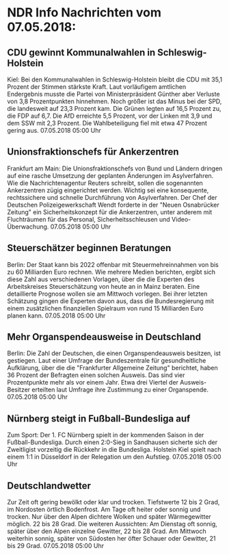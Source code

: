 # NDR Info Nachrichten vom 07.05.2018:


## CDU gewinnt Kommunalwahlen in Schleswig-Holstein
Kiel: Bei den Kommunalwahlen in Schleswig-Holstein bleibt die CDU mit 35,1 Prozent der Stimmen stärkste Kraft. Laut vorläufigem amtlichen Endergebnis musste die Partei von Ministerpräsident Günther aber Verluste von 3,8 Prozentpunkten hinnehmen. Noch größer ist das Minus bei der SPD, die landesweit auf 23,3 Prozent kam. Die Grünen legten auf 16,5 Prozent zu, die FDP auf 6,7. Die AfD erreichte 5,5 Prozent, vor der Linken mit 3,9 und dem SSW mit 2,3 Prozent. Die Wahlbeteiligung fiel mit etwa 47 Prozent gering aus. 07.05.2018 05:00 Uhr 

## Unionsfraktionschefs für Ankerzentren
Frankfurt am Main: Die Unionsfraktionschefs von Bund und Ländern dringen auf eine rasche Umsetzung der geplanten Änderungen im Asylverfahren. Wie die Nachrichtenagentur Reuters schreibt, sollen die sogenannten Ankerzentren zügig eingerichtet werden. Wichtig sei eine konsequente, rechtssichere und schnelle Durchführung von Asylverfahren. Der Chef der Deutschen Polizeigewerkschaft Wendt forderte in der "Neuen Osnabrücker Zeitung" ein Sicherheitskonzept für die Ankerzentren, unter anderem mit Fluchträumen für das Personal, Sicherheitsschleusen und Video-Überwachung. 07.05.2018 05:00 Uhr 

## Steuerschätzer beginnen Beratungen
Berlin: Der Staat kann bis 2022 offenbar mit Steuermehreinnahmen von bis zu 60 Milliarden Euro rechnen. Wie mehrere Medien berichten, ergibt sich diese Zahl aus verschiedenen Vorlagen, über die die Experten des Arbeitskreises Steuerschätzung von heute an in Mainz beraten. Eine detaillierte Prognose wollen sie am Mittwoch vorlegen. Bei ihrer letzten Schätzung gingen die Experten davon aus, dass die Bundesregierung mit einem zusätzlichen finanziellen Spielraum von rund 15 Milliarden Euro planen kann. 07.05.2018 05:00 Uhr 

## Mehr Organspendeausweise in Deutschland
Berlin: Die Zahl der Deutschen, die einen Organspendeausweis besitzen, ist gestiegen. Laut einer Umfrage der Bundeszentrale für gesundheitliche Aufklärung, über die die "Frankfurter Allgemeine Zeitung" berichtet, haben 36 Prozent der Befragten einen solchen Ausweis. Das sind vier Prozentpunkte mehr als vor einem Jahr. Etwa drei Viertel der Ausweis-Besitzer erteilten laut Umfrage ihre Zustimmung zu einer Organspende. 07.05.2018 05:00 Uhr 

## Nürnberg steigt in Fußball-Bundesliga auf
Zum Sport: Der 1. FC Nürnberg spielt in der kommenden Saison in der Fußball-Bundesliga. Durch einen 2:0-Sieg in Sandhausen sicherte sich der Zweitligist vorzeitig die Rückkehr in die Bundesliga. Holstein Kiel spielt nach einem 1:1 in Düsseldorf in der Relegation um den Aufstieg. 07.05.2018 05:00 Uhr 

## Deutschlandwetter
Zur Zeit oft gering bewölkt oder klar und trocken. Tiefstwerte 12 bis 2 Grad, im Nordosten örtlich Bodenfrost. Am Tage oft heiter oder sonnig und trocken. Nur über den Alpen dichtere Wolken und später Wärmegewitter möglich. 22 bis 28 Grad. Die weiteren Aussichten: Am Dienstag oft sonnig, später über den Alpen einzelne Gewitter, 22 bis 28 Grad. Am Mittwoch weiterhin sonnig, später von Südosten her öfter Schauer oder Gewitter, 21 bis 29 Grad. 07.05.2018 05:00 Uhr 
